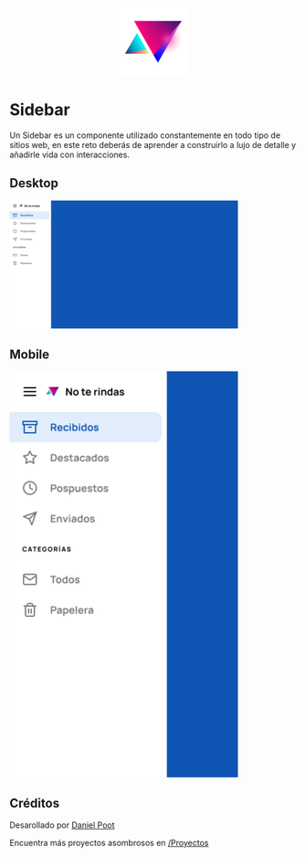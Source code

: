 <div align="center">
<img width="120px"  src="https://raw.githubusercontent.com/no-te-rindas/logo/main/Logo/LeonidasEsteban-destello-envolvente-cuadrada.png" />
</div>

# Sidebar
Un Sidebar es un componente utilizado constantemente en todo tipo de sitios web, en este reto deberás de aprender a construirlo a lujo de detalle y añadirle vida con interacciones.

## Desktop

<img width="400px"  src="https://raw.githubusercontent.com/uxcristopher/imagenes/main/Readmes/sidebar/desktop-sidebar.jpg" />


## Mobile

<img width="400px"  src="https://raw.githubusercontent.com/uxcristopher/imagenes/main/Readmes/sidebar/mobile-sidebar.jpg" />

## Créditos

Desarollado por [Daniel Poot](https://www.linkedin.com/in/daniel-poot-uc-33486a186)

Encuentra más proyectos asombrosos en [/Proyectos](https://leonidasesteban.com/proyectos)